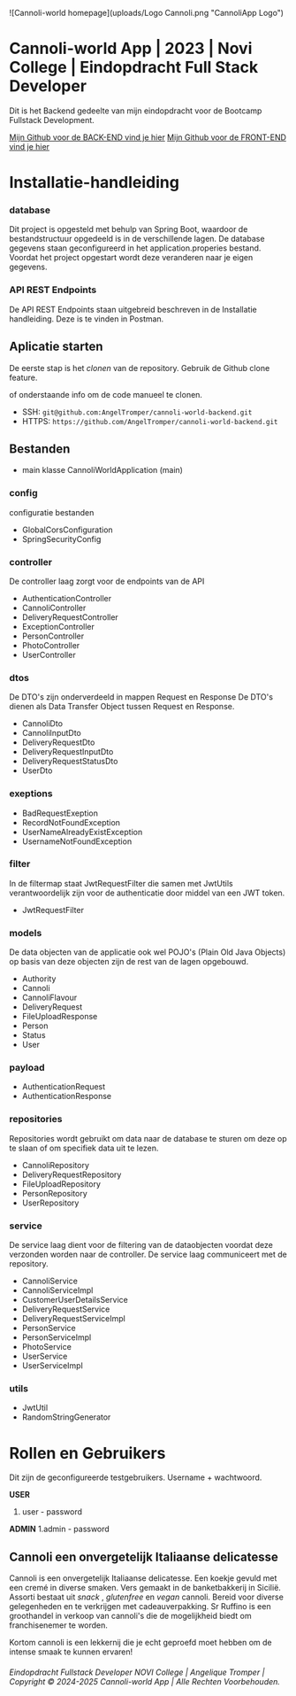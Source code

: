 ![Cannoli-world homepage](uploads/Logo Cannoli.png "CannoliApp Logo")

# Cannoli-world App | 2023 | Novi College | Eindopdracht Full Stack Developer
Dit is het Backend gedeelte van mijn eindopdracht voor de Bootcamp Fullstack Development. 

[Mijn Github voor de BACK-END vind je hier](https://github.com/AngelTromper/cannoli-world-backend)
[Mijn Github voor de FRONT-END vind je hier](https://github.com/AngelTromper/cannoli-world-frontend)

# Installatie-handleiding 

### database
Dit project is opgesteld met behulp van Spring Boot, waardoor de bestandstructuur opgedeeld is in de verschillende lagen.
De database gegevens staan geconfigureerd in het application.properies bestand. Voordat het project opgestart wordt deze veranderen naar
je eigen gegevens.

### API REST Endpoints
De API REST Endpoints staan uitgebreid beschreven in de Installatie handleiding.
Deze is te vinden in Postman. 

## Aplicatie starten
De eerste stap is het _clonen_ van de repository. Gebruik de Github clone feature.

of onderstaande info om de code manueel te clonen.
- SSH: `git@github.com:AngelTromper/cannoli-world-backend.git`
- HTTPS: `https://github.com/AngelTromper/cannoli-world-backend.git`

## Bestanden
- main klasse CannoliWorldApplication (main)

### config
configuratie bestanden

- GlobalCorsConfiguration
- SpringSecurityConfig

### controller
De controller laag zorgt voor de endpoints van de API

- AuthenticationController
- CannoliController
- DeliveryRequestController
- ExceptionController
- PersonController
- PhotoController
- UserController

### dtos
De DTO's zijn onderverdeeld in mappen Request en Response
De DTO's dienen als Data Transfer Object tussen Request en Response.

- CannoliDto
- CannoliInputDto
- DeliveryRequestDto
- DeliveryRequestInputDto
- DeliveryRequestStatusDto
- UserDto

### exeptions

- BadRequestExeption
- RecordNotFoundException
- UserNameAlreadyExistException
- UsernameNotFoundException

### filter
In de filtermap staat JwtRequestFilter die samen met JwtUtils verantwoordelijk zijn voor de authenticatie door middel van een JWT token.
- JwtRequestFilter

### models
De data objecten van de applicatie ook wel POJO's (Plain Old Java Objects)
op basis van deze objecten zijn de rest van de lagen opgebouwd.
- Authority
- Cannoli
- CannoliFlavour
- DeliveryRequest
- FileUploadResponse
- Person
- Status
- User

### payload
- AuthenticationRequest
- AuthenticationResponse

### repositories
Repositories wordt gebruikt om data naar de database te sturen om deze op te slaan
of om specifiek data uit te lezen.

- CannoliRepository
- DeliveryRequestRepository
- FileUploadRepository
- PersonRepository
- UserRepository

### service
De service laag dient voor de filtering van de dataobjecten voordat deze verzonden worden naar de controller.
De service laag communiceert met de repository. 

- CannoliService
- CannoliServiceImpl
- CustomerUserDetailsService
- DeliveryRequestService
- DeliveryRequestServiceImpl
- PersonService
- PersonServiceImpl
- PhotoService
- UserService
- UserServiceImpl

### utils
- JwtUtil
- RandomStringGenerator

# Rollen en Gebruikers
Dit zijn de geconfigureerde testgebruikers. Username + wachtwoord.

**USER**
1. user - password

**ADMIN**
1.admin - password
 
## Cannoli een onvergetelijk Italiaanse delicatesse

Cannoli is een onvergetelijk Italiaanse delicatesse. Een koekje gevuld met een cremé in diverse smaken.
Vers gemaakt in de banketbakkerij in Sicilië. Assorti bestaat uit _snack_ , _glutenfree_ en _vegan_ cannoli.
Bereid voor diverse gelegenheden en te verkrijgen met cadeauverpakking. Sr Ruffino is een groothandel in verkoop van 
cannoli's die de mogelijkheid biedt om franchisenemer te worden.

Kortom cannoli is een lekkernij die je echt geproefd moet hebben om de intense smaak te kunnen ervaren!


###### Eindopdracht Fullstack Developer NOVI College | Angelique Tromper | Copyright © 2024-2025 Cannoli-world App | Alle Rechten Voorbehouden.







